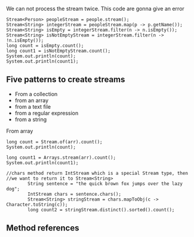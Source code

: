 We can not process the stream twice.
This code are gonna give an error

```
Stream<Person> peopleStream = people.stream();
Stream<String> integerStream = peopleStream.map(p -> p.getName());
Stream<String> isEmpty = integerStream.filter(n -> n.isEmpty());
Stream<String> isNotEmptyStream = integerStream.filter(n -> !n.isEmpty());
long count = isEmpty.count();
long count1 = isNotEmptyStream.count();
System.out.println(count);
System.out.println(count1);
```

## Five patterns to create streams
- From a collection
- from an array
- from a text file
- from a regular expression
- from a string

From array
```
long count = Stream.of(arr).count();
System.out.println(count);

long count1 = Arrays.stream(arr).count();
System.out.println(count1);
```

```
//chars method return IntStream which is a special Stream type, then 
//we want to return it to Stream<String>
        String sentence = "the quick brown fox jumps over the lazy dog";
        IntStream chars = sentence.chars();
        Stream<String> stringStream = chars.mapToObj(c -> Character.toString(c));
        long count2 = stringStream.distinct().sorted().count();
```        

## Method references
